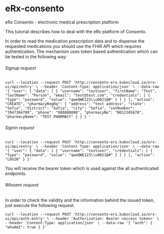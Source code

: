 # eRx-consento
eRx Consento - electronic medical prescription platform

This tutorial describes how to deal with the eRx platform of Consento.


In order to read the medication prescription data and to dispense the requested medications you should use the FHIR API which requires authentication. The mechanism uses token based authentication which can be tested in the following way:

###### Signup request

`curl --location --request POST 'http://consento-erx.kubocloud.io/erx-ui/api/entry' \
--header 'Content-Type: application/json' \
--data-raw '{
  "user": {
    "data": [
      {
        "username": "testuser",
        "firstName": "Test",
        "lastName": "Person",
        "email": "test@test.com",
        "credentials": [
          {
            "type": "password",
            "value": "qweQWE123\\u0021@#"
          }
        ]
      }
    ],
    "action": "CREATE",
    "pharmacyRegRq": {
      "address": "test address",
      "state": "Sofia",
      "district": "Sofia",
      "city": "Sofia",
      "vatNumber": "3947384789",
      "phone": "088888888",
      "pharmacyNo": "NO12345678",
      "pharmacyName": "TEST PHARMACY"
    }
  }
}
'`

###### Signin request

`curl --location --request POST 'http://consento-erx.kubocloud.io/erx-ui/api/entry' \
--header 'Content-Type: application/json' \
--data-raw '{
    "user": {
        "data": [
            {
                "username": "testuser",
                "credentials": [
                    {
                        "type": "password",
                        "value": "qweQWE123\\u0021@#"
                    }
                ]
            }
        ],
        "action": "LOGIN"
    }
}'`

You will receive the bearer token which is used against the all authenticated endpoints. 

###### Whoami request

In order to check the validity and the information behind the issued token, just execute the following request.

`curl --location --request POST 'http://consento-erx.kubocloud.io/erx-ui/api/auth-entry' \
--header 'Authorization: Bearer <access token>' \
--header 'Content-Type: application/json' \
--data-raw '{
    "auth": {
        "whoAmI": true
    }
}'`



